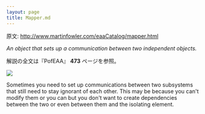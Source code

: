 ```yaml
---
layout: page
title: Mapper.md
---
```


原文: http://www.martinfowler.com/eaaCatalog/mapper.html

*An object that sets up a communication between two independent objects.*

解説の全文は『PofEAA』 **473** ページを参照。

![](http://www.martinfowler.com/eaaCatalog/mapperSketch.gif)

Sometimes you need to set up communications between two subsystems that still need to stay ignorant of each other. This may be because you can't modify them or you can but you don't want to create dependencies between the two or even between them and the isolating element.
